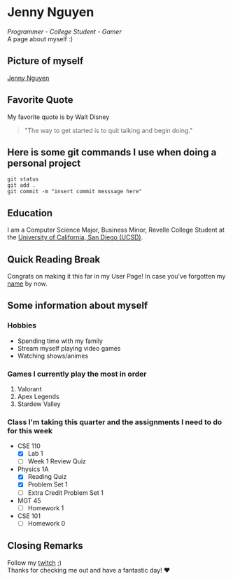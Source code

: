# **Jenny Nguyen**
*Programmer - College Student - Gamer*  
A page about myself :)

## **Picture of myself**
[Jenny Nguyen](images/JennyNguyen.jpg)

## **Favorite Quote**
My favorite quote is by Walt Disney
> "The way to get started is to quit talking and begin doing."

## **Here is some git commands I use when doing a personal project**
```
git status
git add .
git commit -m "insert commit messsage here"
```
## **Education**
I am a Computer Science Major, Business Minor, Revelle College Student at the [University of California, San Diego (UCSD)](https://ucsd.edu/).

## **Quick Reading Break**
Congrats on making it this far in my User Page! In case you've forgotten my [name](#Jenny-Nguyen) by now. 

## **Some information about myself**
### **Hobbies**
- Spending time with my family
- Stream myself playing video games
- Watching shows/animes
  
### **Games I currently play the most in order**
1. Valorant
2. Apex Legends
3. Stardew Valley

### **Class I'm taking this quarter and the assignments I need to do for this week**
- CSE 110
  - [x] Lab 1
  - [ ] Week 1 Review Quiz 
- Physics 1A
  - [x] Reading Quiz
  - [x] Problem Set 1
  - [ ] Extra Credit Problem Set 1 
- MGT 45
  - [ ] Homework 1
- CSE 101
  - [ ] Homework 0

## Closing Remarks
Follow my [twitch](https://www.twitch.tv/genuine756) ;)  
Thanks for checking me out and have a fantastic day! :heart:
